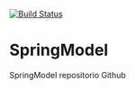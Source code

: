[![Build Status](https://travis-ci.org/jpzanchin/SpringModel.svg?branch=main)](https://travis-ci.org/jpzanchin/SpringModel)

# SpringModel

SpringModel repositorio Github